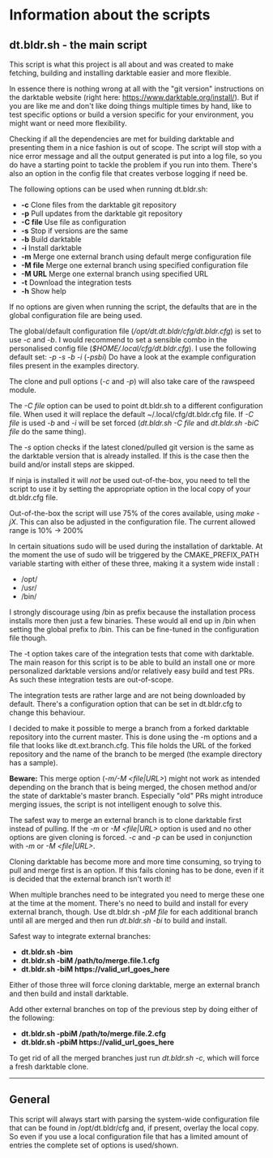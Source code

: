 
# Information about the scripts

## dt.bldr.sh - the main script

This script is what this project is all about and was created to make fetching,
building and installing darktable easier and more flexible.

In essence there is nothing wrong at all with the "git version" instructions on
the darktable website (right here: https://www.darktable.org/install/). But if
you are like me and don't like doing things multiple times by hand, like to test
specific options or build a version specific for your environment, you might
want or need more flexibility.

Checking if all the dependencies are met for building darktable and presenting
them in a nice fashion is out of scope. The script will stop with a nice error
message and all the output generated is put into a log file, so you do have a
starting point to tackle the problem if you run into them. There's also an
option in the config file that creates verbose logging if need be.

The following options can be used when running dt.bldr.sh:

*  **-c**      Clone files from the darktable git repository
*  **-p**      Pull updates from the darktable git repository
*  **-C file** Use file as configuration
*  **-s**      Stop if versions are the same
*  **-b**      Build darktable
*  **-i**      Install darktable
*  **-m**      Merge one external branch using default merge configuration file
*  **-M file** Merge one external branch using specified configuration file
*  **-M URL**  Merge one external branch using specified URL
*  **-t**      Download the integration tests
*  **-h**      Show help

If no options are given when running the script, the defaults that are in the
global configuration file are being used.

The global/default configuration file (*/opt/dt.dt.bldr/cfg/dt.bldr.cfg*) is set
to use *-c* and *-b*. I would recommend to set a sensible combo in the
personalised config file (*$HOME/.local/cfg/dt.bldr.cfg*). I use the following
default set: *-p -s -b -i* (*-psbi*) Do have a look at the example configuration
files present in the examples directory.

The clone and pull options (*-c* and *-p*) will also take care of the rawspeed
module.

The *-C file* option can be used to point dt.bldr.sh to a different
configuration file. When used it will replace the default
~/.local/cfg/dt.bldr.cfg file.
If *-C file* is used *-b* and *-i* will be set forced (*dt.bldr.sh -C file* and
*dt.bldr.sh -biC file* do the same thing).

The *-s* option checks if the latest cloned/pulled git version is the same as
the darktable version that is already installed. If this is the case then the
build and/or install steps are skipped.

If ninja is installed it will _not_ be used out-of-the-box, you need to tell the
script to use it by setting the appropriate option in the local copy of your
dt.bldr.cfg file.

Out-of-the-box the script will use 75% of the cores available, using *make -jX*.
This can also be adjusted in the configuration file. The current allowed range
is 10% -> 200%

In certain situations sudo will be used during the installation of darktable. At
the moment the use of sudo will be triggered by the CMAKE_PREFIX_PATH variable
starting with either of these three, making it a system wide install :

* /opt/
* /usr/
* /bin/

I strongly discourage using /bin as prefix because the installation process
installs more then just a few binaries. These would all end up in /bin when
setting the global prefix to /bin. This can be fine-tuned in the configuration
file though.

The -t option takes care of the integration tests that come with darktable. The
main reason for this script is to be able to build an install one or more
personalized darktable versions and/or relatively easy build and test PRs. As
such these integration tests are out-of-scope.

The integration tests are rather large and are not being downloaded by default.
There's a configuration option that can be set in dt.bldr.cfg to change this
behaviour. 

I decided to make it possible to merge a branch from a forked darktable
repository into the current master. This is done using the -m options and a file
that looks like dt.ext.branch.cfg. This file holds the URL of the forked
repository and the name of the branch to be merged (the example directory has a
sample).

**Beware:** This merge option (*-m/-M <file|URL>*) might not work as intended
depending on the branch that is being merged, the chosen method and/or the
state of darktable's master branch. Especially "old" PRs might introduce
merging issues, the script is not intelligent enough to solve this.

The safest way to merge an external branch is to clone darktable first instead
of pulling. If the *-m* or *-M <file|URL>* option is used and no other options
are given cloning is forced. *-c* and *-p* can be used in conjunction with *-m*
or *-M <file|URL>*.

Cloning darktable has become more and more time consuming, so trying to pull
and merge first is an option. If this fails cloning has to be done, even if it
is decided that the external branch isn't worth it!

When multiple branches need to be integrated you need to merge these one at the
time at the moment. There's no need to build and install for every external
branch, though. Use dt.bldr.sh *-pM file* for each additional branch until all
are merged and then run *dt.bldr.sh -bi* to build and install.

Safest way to integrate external branches:

- **dt.bldr.sh -bim** 
- **dt.bldr.sh -biM /path/to/merge.file.1.cfg**
- **dt.bldr.sh -biM https://valid_url_goes_here**

Either of those three will force cloning darktable, merge an external branch and then build and install darktable.

Add other external branches on top of the previous step by doing either of the following:

- **dt.bldr.sh -pbiM /path/to/merge.file.2.cfg**
- **dt.bldr.sh -pbiM https://valid_url_goes_here**

To get rid of all the merged branches just run *dt.bldr.sh -c*, which will force
a fresh darktable clone.

---
## General

This script will always start with parsing the system-wide configuration file that
can be found in /opt/dt.bldr/cfg and, if present, overlay the local copy. So even if
you use a local configuration file that has a limited amount of entries the
complete set of options is used/shown.
